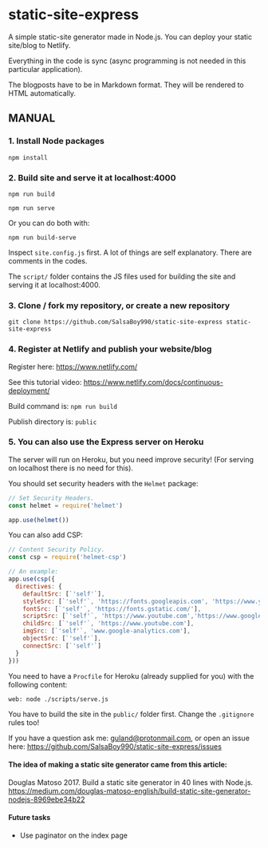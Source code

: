 # static-site-express
A simple static-site generator made in Node.js. You can deploy your static site/blog to Netlify.

Everything in the code is sync (async programming is not needed in this particular application).

The blogposts have to be in Markdown format. They will be rendered to HTML automatically.


## MANUAL

### 1. Install Node packages
`npm install`


### 2. Build site and serve it at localhost:4000

`npm run build`

`npm run serve`

Or you can do both with:

`npm run build-serve`

Inspect `site.config.js` first. A lot of things are self explanatory. There are comments in the codes.

The `script/` folder contains the JS files used for building the site and serving it at localhost:4000.


### 3. Clone / fork my repository, or create a new repository

`git clone https://github.com/SalsaBoy990/static-site-express static-site-express`


### 4. Register at Netlify and publish your website/blog

Register here: https://www.netlify.com/

See this tutorial video: https://www.netlify.com/docs/continuous-deployment/

Build command is: `npm run build`

Publish directory is: `public`

### 5. You can also use the Express server on Heroku

The server will run on Heroku, but you need improve security!
(For serving on localhost there is no need for this).

You should set security headers with the `Helmet` package:

````javascript
// Set Security Headers.
const helmet = require('helmet')

app.use(helmet())
````

You can also add CSP:

````javascript
// Content Security Policy.
const csp = require('helmet-csp')

// An example:
app.use(csp({
  directives: {
    defaultSrc: [`'self'`],
    styleSrc: [`'self'`, 'https://fonts.googleapis.com', 'https://www.youtube.com'],
    fontSrc: [`'self'`, 'https://fonts.gstatic.com/'],
    scriptSrc: [`'self'`, 'https://www.youtube.com','https://www.googletagmanager.com', 'https://www.google-analytics.com'],
    childSrc: [`'self'`, 'https://www.youtube.com'],
    imgSrc: [`'self'`, 'www.google-analytics.com'],
    objectSrc: [`'self'`],
    connectSrc: [`'self'`]
  }
}))
````

You need to have a `Procfile` for Heroku (already supplied for you) with the following content:

`web: node ./scripts/serve.js`

You have to build the site in the `public/` folder first. Change the `.gitignore` rules too!


If you have a question ask me: guland@protonmail.com, or open an issue here: https://github.com/SalsaBoy990/static-site-express/issues


#### The idea of making a static site generator came from this article:

Douglas Matoso 2017. Build a static site generator in 40 lines with Node.js. 
https://medium.com/douglas-matoso-english/build-static-site-generator-nodejs-8969ebe34b22


#### Future tasks

* Use paginator on the index page

